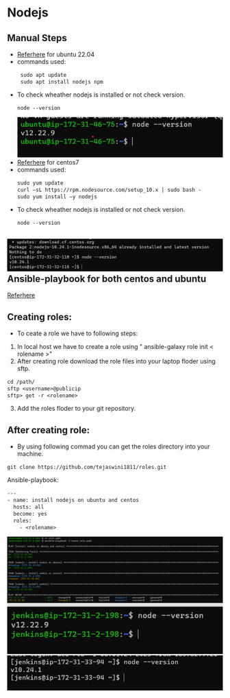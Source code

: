 Nodejs
=========
## Manual Steps

* [Referhere](https://cloudcone.com/docs/article/how-to-install-node-js-on-ubuntu-22-04/) for ubuntu 22.04
* commands used:
  ```
   sudo apt update
   sudo apt install nodejs npm
  ```
* To check wheather nodejs is installed or not check version.
  ```
  node --version
  ```
  ![preview](rolesimages/ansible1.png)
* [Referhere](https://phoenixnap.com/kb/install-node-js-npm-centos) for centos7
* commands used:
   ```
   sudo yum update
   curl –sL https://rpm.nodesource.com/setup_10.x | sudo bash -
   sudo yum install –y nodejs
   ```
* To check wheather nodejs is installed or not check version.
  ```
  node --version
  ```
![preview](rolesimages/ansible2.png)
Ansible-playbook for both centos and ubuntu
-------------------------------------------
[Referhere](https://github.com/tejaswini1811/ansiblejan/blob/main/Ansible/ALLin1/nodejs.yaml)
## Creating roles:
* To ceate a role we have to following steps:
1. In local host we have to create a role using  " ansible-galaxy role init < rolename >" 
2. After creating role download the role files into your laptop floder using sftp.
  ```
  cd /path/
  sftp <username>@publicip
  sftp> get -r <rolename>
  ```
3. Add the roles floder to your git repository.
   
## After creating role:
* By using following commad you can get the roles directory into your machine.
```
git clone https://github.com/tejaswini1811/roles.git
```
Ansible-playbook:
```
---
- name: install nodejs on ubuntu and centos
  hosts: all
  become: yes
  roles:
    - <rolename>
```
![preview](rolesimages/ansible3.png)
![preview](rolesimages/ansible4.png)
![preview](rolesimages/ansible5.png)